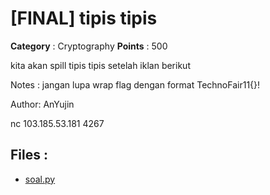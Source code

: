 # [FINAL] tipis tipis

**Category** : Cryptography
**Points** : 500

kita akan spill tipis tipis setelah iklan berikut

Notes : jangan lupa wrap flag dengan format TechnoFair11{}!

Author: AnYujin

nc 103.185.53.181 4267

## Files : 
 - [soal.py](./soal.py)


